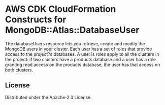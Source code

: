 # AWS CDK CloudFormation Constructs for MongoDB::Atlas::DatabaseUser

The databaseUsers resource lets you retrieve, create and modify the MongoDB users in your cluster. Each user has a set of roles that provide access to the project?s databases. A user?s roles apply to all the clusters in the project: if two clusters have a products database and a user has a role granting read access on the products database, the user has that access on both clusters.

## License

Distributed under the Apache-2.0 License.
